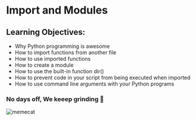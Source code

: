 # Import and Modules
## Learning Objectives:
- Why Python programming is awesome
- How to import functions from another file
- How to use imported functions
- How to create a module
- How to use the built-in function dir()
- How to prevent code in your script from being executed when imported
- How to use command line arguments with your Python programs
### No days off, We keeep grinding :pray:
![memecat](https://s3.amazonaws.com/alx-intranet.hbtn.io/uploads/medias/2020/9/621c6dd72e1acff708141f3fab6dfa6ff37c5ee6.jpg?X-Amz-Algorithm=AWS4-HMAC-SHA256&X-Amz-Credential=AKIARDDGGGOUSBVO6H7D%2F20221201%2Fus-east-1%2Fs3%2Faws4_request&X-Amz-Date=20221201T210407Z&X-Amz-Expires=86400&X-Amz-SignedHeaders=host&X-Amz-Signature=7ff1a4600d32c0b96fac2c03c0647ffcb75ce4338e0549ef88c9717985edd0b9)
